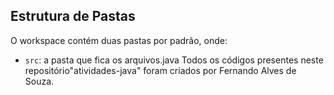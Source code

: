 
## Estrutura de Pastas

O workspace contém duas pastas por padrão, onde:

- `src`: a pasta que fica os arquivos.java
Todos os códigos presentes neste repositório"atividades-java" foram criados por Fernando Alves de Souza.
